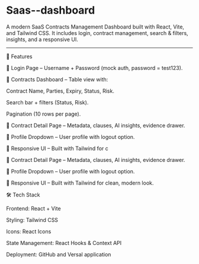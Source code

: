 # Saas--dashboard
A modern SaaS Contracts Management Dashboard built with React, Vite, and Tailwind CSS.
It includes login, contract management, search & filters, insights, and a responsive UI.

************
🚀 Features

🔐 Login Page – Username + Password (mock auth, password = test123).

📂 Contracts Dashboard – Table view with:

Contract Name, Parties, Expiry, Status, Risk.

Search bar + filters (Status, Risk).

Pagination (10 rows per page).

📑 Contract Detail Page – Metadata, clauses, AI insights, evidence drawer.

👤 Profile Dropdown – User profile with logout option.

📱 Responsive UI – Built with Tailwind for c

📑 Contract Detail Page – Metadata, clauses, AI insights, evidence drawer.

👤 Profile Dropdown – User profile with logout option.

📱 Responsive UI – Built with Tailwind for clean, modern look.

🛠️ Tech Stack

Frontend: React + Vite

Styling: Tailwind CSS

Icons: React Icons

State Management: React Hooks & Context API

Deployment: GitHub and Versal application
